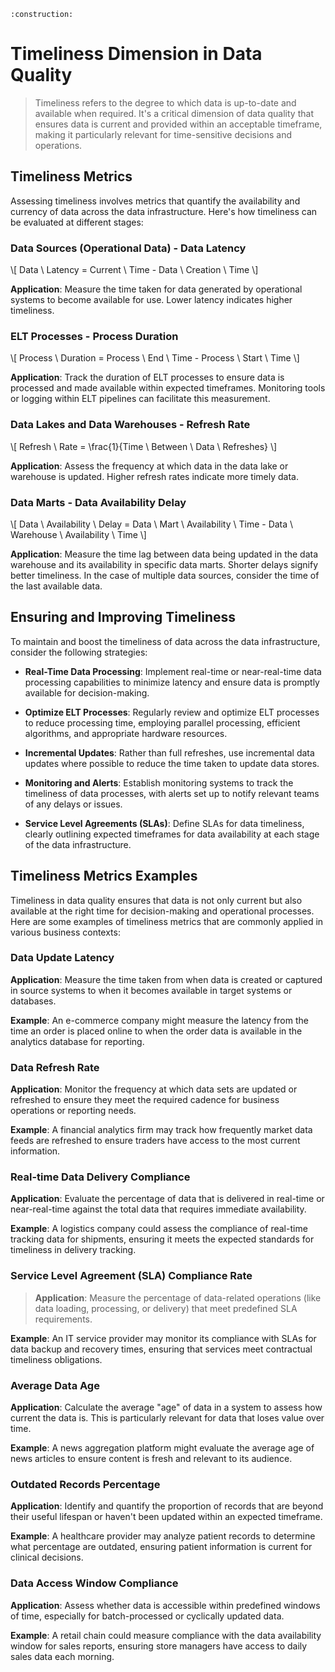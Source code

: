 ```admonish warning title="Page under construction"
:construction:
```

# Timeliness Dimension in Data Quality
>
> Timeliness refers to the degree to which data is up-to-date and available when required. It's a critical dimension of data quality that ensures data is current and provided within an acceptable timeframe, making it particularly relevant for time-sensitive decisions and operations.

## Timeliness Metrics

Assessing timeliness involves metrics that quantify the availability and currency of data across the data infrastructure. Here's how timeliness can be evaluated at different stages:

### Data Sources (Operational Data) - Data Latency

\\[ Data \ Latency = Current \ Time - Data \ Creation \ Time \\]

**Application**: Measure the time taken for data generated by operational systems to become available for use. Lower latency indicates higher timeliness.

### ELT Processes - Process Duration

\\[ Process \ Duration = Process \ End \ Time - Process \ Start \ Time \\]

**Application**: Track the duration of ELT processes to ensure data is processed and made available within expected timeframes. Monitoring tools or logging within ELT pipelines can facilitate this measurement.

### Data Lakes and Data Warehouses - Refresh Rate

\\[ Refresh \ Rate = \frac{1}{Time \ Between \ Data \ Refreshes} \\]

**Application**: Assess the frequency at which data in the data lake or warehouse is updated. Higher refresh rates indicate more timely data.

### Data Marts - Data Availability Delay

\\[ Data \ Availability \ Delay = Data \ Mart \ Availability \ Time - Data \ Warehouse \ Availability \ Time \\]

**Application**: Measure the time lag between data being updated in the data warehouse and its availability in specific data marts. Shorter delays signify better timeliness. In the case of multiple data sources, consider the time of the last available data.

## Ensuring and Improving Timeliness

To maintain and boost the timeliness of data across the data infrastructure, consider the following strategies:

* **Real-Time Data Processing**:
  Implement real-time or near-real-time data processing capabilities to minimize latency and ensure data is promptly available for decision-making.

* **Optimize ELT Processes**:
  Regularly review and optimize ELT processes to reduce processing time, employing parallel processing, efficient algorithms, and appropriate hardware resources.

* **Incremental Updates**:
  Rather than full refreshes, use incremental data updates where possible to reduce the time taken to update data stores.

* **Monitoring and Alerts**:
  Establish monitoring systems to track the timeliness of data processes, with alerts set up to notify relevant teams of any delays or issues.

* **Service Level Agreements (SLAs)**:
  Define SLAs for data timeliness, clearly outlining expected timeframes for data availability at each stage of the data infrastructure.

## Timeliness Metrics Examples

Timeliness in data quality ensures that data is not only current but also available at the right time for decision-making and operational processes. Here are some examples of timeliness metrics that are commonly applied in various business contexts:

### Data Update Latency

**Application**: Measure the time taken from when data is created or captured in source systems to when it becomes available in target systems or databases.

**Example**: An e-commerce company might measure the latency from the time an order is placed online to when the order data is available in the analytics database for reporting.

### Data Refresh Rate

**Application**: Monitor the frequency at which data sets are updated or refreshed to ensure they meet the required cadence for business operations or reporting needs.

**Example**: A financial analytics firm may track how frequently market data feeds are refreshed to ensure traders have access to the most current information.

### Real-time Data Delivery Compliance

**Application**: Evaluate the percentage of data that is delivered in real-time or near-real-time against the total data that requires immediate availability.

**Example**: A logistics company could assess the compliance of real-time tracking data for shipments, ensuring it meets the expected standards for timeliness in delivery tracking.

### Service Level Agreement (SLA) Compliance Rate
>
>**Application**: Measure the percentage of data-related operations (like data loading, processing, or delivery) that meet predefined SLA requirements.

**Example**: An IT service provider may monitor its compliance with SLAs for data backup and recovery times, ensuring that services meet contractual timeliness obligations.

### Average Data Age

**Application**: Calculate the average "age" of data in a system to assess how current the data is. This is particularly relevant for data that loses value over time.

**Example**: A news aggregation platform might evaluate the average age of news articles to ensure content is fresh and relevant to its audience.

### Outdated Records Percentage

**Application**: Identify and quantify the proportion of records that are beyond their useful lifespan or haven't been updated within an expected timeframe.

**Example**: A healthcare provider may analyze patient records to determine what percentage are outdated, ensuring patient information is current for clinical decisions.

### Data Access Window Compliance

**Application**: Assess whether data is accessible within predefined windows of time, especially for batch-processed or cyclically updated data.

**Example**: A retail chain could measure compliance with the data availability window for sales reports, ensuring store managers have access to daily sales data each morning.
